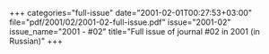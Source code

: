 +++
categories="full-issue"
date="2001-02-01T00:27:53+03:00"
file="pdf/2001/02/2001-02-full-issue.pdf"
issue="2001-02"
issue_name="2001 - #02"
title="Full issue of journal #02 in 2001 (in Russian)"
+++